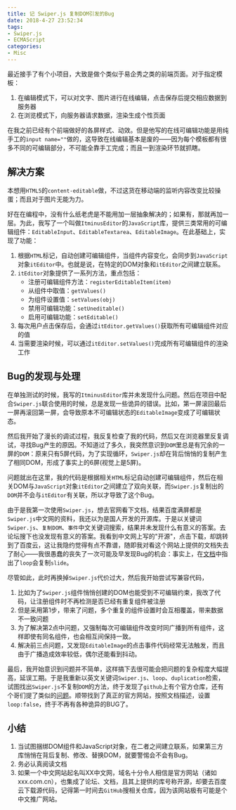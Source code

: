 ```yaml
---
title: 记 Swiper.js 复制DOM引发的Bug
date: 2018-4-27 23:52:34
tags:
- Swiper.js
- ECMAScript
categories:
- Misc
---
```


最近接手了有个小项目，大致是做个类似于易企秀之类的前端页面。对于指定模板：

1. 在编辑模式下，可以对文字、图片进行在线编辑，点击保存后提交相应数据到服务器
2. 在浏览模式下，向服务器请求数据，渲染生成个性页面

在我之前已经有个前端做好的各屏样式、动效。但是他写的在线可编辑功能是用纯手工的`input name=""`做的，这导致在线编辑基本是废的——因为每个模板都有很多不同的可编辑部分，不可能全靠手工完成；而且一到渲染环节就抓瞎。

## 解决方案

本想用`HTML5`的`content-editable`做，不过这货在移动端的监听内容改变比较操蛋；而且对于图片无能为力。

好在在编程中，没有什么纸老虎是不能用加一层抽象解决的；如果有，那就再加一层。为此，我写了一个叫做`ItminusEditor`的`JavaScript`库，提供三类常用的可编辑组件：`EditableInput`、`EditableTextarea`、`EditableImage`。在此基础上，实现了功能： 
1. 根据`HTML`标记，自动创建可编辑组件，当组件内容变化，会同步到`JavaScript`对象`itEditor`中。也就是说，在特定的DOM对象和`itEditor`之间建立联系。
2. `itEditor`对象提供了一系列方法，重点包括：
	* 注册可编辑组件方法：`registerEditableItem(item)`
	* 从组件中取值：`getValues()`
	* 为组件设置值：`setValues(obj)`
	* 禁用可编辑功能：`setUneditable()`
	* 启用可编辑功能：`setEditable()`
3. 每次用户点击保存后，会通过`itEditor.getValues()`获取所有可编辑组件对应的值
4. 当需要渲染时候，可以通过`itEditor.setValues()`完成所有可编辑组件的渲染工作

## Bug的发现与处理

在单独测试的时候，我写的`ItminusEditor`库并未发现什么问题。然后在项目中配合`Swiper.js`联合使用的时候，总是发现一些诡异的错误。比如，第一屏滚回最后一屏再滚回第一屏，会导致原本不可编辑状态的`EditableImage`变成了可编辑状态。

然后我开始了漫长的调试过程，我反复检查了我的代码，然后又在浏览器里反复调试，寻找Bug产生的原因。不知道过了多久，我突然意识到`DOM`里总是有冗余的一屏的`DOM`：原来只有5屏代码，为了实现循环，`Swiper.js`却在背后悄悄的复制产生了相同DOM，形成了事实上的6屏(视觉上是5屏)。

问题就出在这里，我的代码是根据相关`HTML`标记自动创建可编辑组件，然后在相关DOM与`JavaScript`对象`itEditor`之间建立了双向关联，而`Swiper.js`复制出的`DOM`并不会与`itEditor`有关联，所以才导致了这个Bug。

由于是我第一次使用`Swiper.js`，想去官网看下文档，结果百度满屏都是`Swiper.js`中文网的资料，我还以为是国人开发的开源库。于是以关键词`Swiper.js`、`复制DOM`、`事件`中文关键词搜索，结果并未发现什么有意义的答案。去论坛搜下也没发现有意义的答案。我看到中文网上写的"开源"，点击下载，却跳转到了百度云，这让我隐约觉得有点不靠谱，随即我对看这个网站上提供的文档失去了耐心——我很愚蠢的丧失了一次可能及早发现Bug的机会：事实上，在[文档](http://www.swiper.com.cn/api/loop/22.html)中指出了`loop`会复制`slide`。

尽管如此，此时再换掉`Swiper.js`代价过大，然后我开始尝试写兼容代码，
1. 比如为了`Swiper.js`组件悄悄创建的DOM也能受到不可编辑约束，我改了代码，让注册组件时不再检测是否已经有重复组件被注册
2. 但是采用第1步，带来了问题，多个重复的组件设置时会互相覆盖，带来数据不一致问题
3. 为了解决第2点中问题，又强制每次可编辑组件改变时同广播到所有组件，这样即使有同名组件，也会相互间保持一致。
4. 解决前三点问题，又发现`EditableImage`的点击事件代码经常无法触发，而且由于广播造成效率较低，偶尔还能看到抖动。

最后，我开始意识到问题并不简单，这样搞下去很可能会把问题的复杂程度大幅提高，延误工期。于是我重新以英文关键词`Swiper.js`、`loop`、`duplication`检索，试图找出`Swiper.js`不复制`DOM`的方法，终于发现了`github`上有个官方仓库，还有个哥们提了类似的[问题](https://github.com/nolimits4web/swiper/issues/2588)。顺带找到了真正的官方网站，按照文档描述，设置`loop:false`，终于不再有各种诡异的BUG了。

## 小结

1. 当试图捆绑DOM组件和JavaScript对象，在二者之间建立联系，如果第三方库悄悄在背后复制、修改、替换DOM，就要警惕会不会有Bug。
2. 务必认真阅读文档
3. 如果一个中文网站起名叫XX中文网，域名十分令人相信是官方网站（诸如xxx.com.cn），也集成了论坛、文档，且其上提供的库号称开源，却要去百度云下载源代码，记得第一时间去`GitHub`搜相关仓库，因为该网站极有可能是个中文推广网站。

